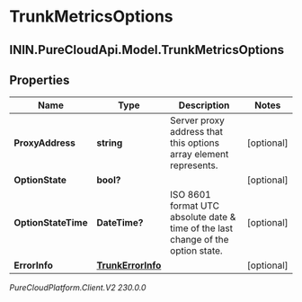 # TrunkMetricsOptions

## ININ.PureCloudApi.Model.TrunkMetricsOptions

## Properties

|Name | Type | Description | Notes|
|------------ | ------------- | ------------- | -------------|
| **ProxyAddress** | **string** | Server proxy address that this options array element represents. | [optional] |
| **OptionState** | **bool?** |  | [optional] |
| **OptionStateTime** | **DateTime?** | ISO 8601 format UTC absolute date &amp; time of the last change of the option state. | [optional] |
| **ErrorInfo** | [**TrunkErrorInfo**](TrunkErrorInfo) |  | [optional] |



_PureCloudPlatform.Client.V2 230.0.0_
